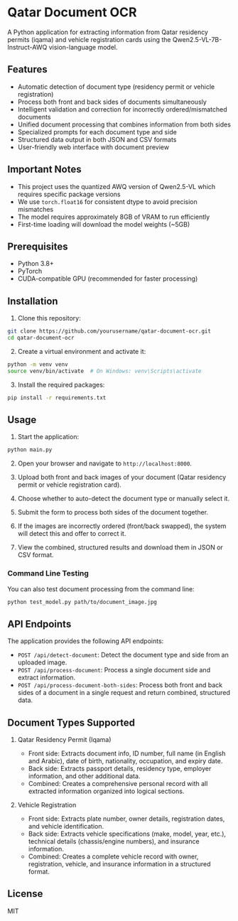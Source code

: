 # Qatar Document OCR

A Python application for extracting information from Qatar residency permits (iqama) and vehicle registration cards using the Qwen2.5-VL-7B-Instruct-AWQ vision-language model.

## Features

- Automatic detection of document type (residency permit or vehicle registration)
- Process both front and back sides of documents simultaneously
- Intelligent validation and correction for incorrectly ordered/mismatched documents
- Unified document processing that combines information from both sides
- Specialized prompts for each document type and side
- Structured data output in both JSON and CSV formats
- User-friendly web interface with document preview

## Important Notes

- This project uses the quantized AWQ version of Qwen2.5-VL which requires specific package versions
- We use `torch.float16` for consistent dtype to avoid precision mismatches
- The model requires approximately 8GB of VRAM to run efficiently
- First-time loading will download the model weights (~5GB)

## Prerequisites

- Python 3.8+
- PyTorch
- CUDA-compatible GPU (recommended for faster processing)

## Installation

1. Clone this repository:

```bash
git clone https://github.com/yourusername/qatar-document-ocr.git
cd qatar-document-ocr
```

2. Create a virtual environment and activate it:

```bash
python -m venv venv
source venv/bin/activate  # On Windows: venv\Scripts\activate
```

3. Install the required packages:

```bash
pip install -r requirements.txt
```

## Usage

1. Start the application:

```bash
python main.py
```

2. Open your browser and navigate to `http://localhost:8000`.

3. Upload both front and back images of your document (Qatar residency permit or vehicle registration card).

4. Choose whether to auto-detect the document type or manually select it.

5. Submit the form to process both sides of the document together.

6. If the images are incorrectly ordered (front/back swapped), the system will detect this and offer to correct it.

7. View the combined, structured results and download them in JSON or CSV format.

### Command Line Testing

You can also test document processing from the command line:

```bash
python test_model.py path/to/document_image.jpg
```

## API Endpoints

The application provides the following API endpoints:

- `POST /api/detect-document`: Detect the document type and side from an uploaded image.
- `POST /api/process-document`: Process a single document side and extract information.
- `POST /api/process-document-both-sides`: Process both front and back sides of a document in a single request and return combined, structured data.

## Document Types Supported

1. Qatar Residency Permit (Iqama)
   - Front side: Extracts document info, ID number, full name (in English and Arabic), date of birth, nationality, occupation, and expiry date.
   - Back side: Extracts passport details, residency type, employer information, and other additional data.
   - Combined: Creates a comprehensive personal record with all extracted information organized into logical sections.

2. Vehicle Registration
   - Front side: Extracts plate number, owner details, registration dates, and vehicle identification.
   - Back side: Extracts vehicle specifications (make, model, year, etc.), technical details (chassis/engine numbers), and insurance information.
   - Combined: Creates a complete vehicle record with owner, registration, vehicle, and insurance information in a structured format.

## License

MIT 